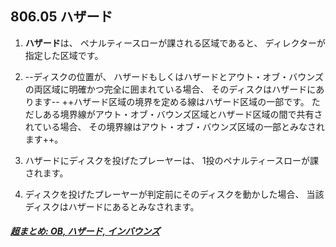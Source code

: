 ## 806.05 ハザード

1. **ハザード**は、
ペナルティースローが課される区域であると、
ディレクターが指定した区域です。

1. --ディスクの位置が、
ハザードもしくはハザードとアウト・オブ・バウンズの両区域に明確かつ完全に囲まれている場合、
そのディスクはハザードにあります--
++ハザード区域の境界を定める線はハザード区域の一部です。
ただしある境界線がアウト・オブ・バウンズ区域とハザード区域の間で共有されている場合、
その境界線はアウト・オブ・バウンズ区域の一部とみなされます++。


1. ハザードにディスクを投げたプレーヤーは、
1投のペナルティースローが課されます。

1. ディスクを投げたプレーヤーが判定前にそのディスクを動かした場合、
当該ディスクはハザードにあるとみなされます。

##### [超まとめ: OB, ハザード, インバウンズ](obhazardinbounds)
